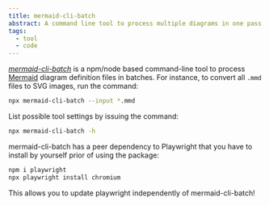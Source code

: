 ```yaml
---
title: mermaid-cli-batch
abstract: A command line tool to process multiple diagrams in one pass into SVG diagrams.
tags: 
  - tool
  - code
---
```

[<cite>mermaid-cli-batch</cite>](https://www.npmjs.com/package/mermaid-cli-batch) is a npm/node based command-line tool to process [Mermaid](https://mermaid.js.org) diagram definition files in batches. For instance, to convert all `.mmd` files to SVG images, run the command:

```sh
npx mermaid-cli-batch --input *.mmd
```

List possible tool settings by issuing the command:

```sh
npx mermaid-cli-batch -h
```

mermaid-cli-batch has a peer dependency to Playwright that you have to install by yourself prior of using the package:

```sh
npm i playwright
npx playwright install chromium
```

This allows you to update playwright independently of mermaid-cli-batch!